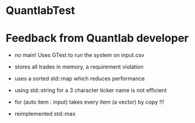 # QuantlabTest

# Feedback from Quantlab developer
- no main! Uses GTest to run the system on input.csv

- stores all trades in memory, a requirement violation

- uses a sorted std::map which reduces performance

- using std::string for a 3 character ticker name is not efficient

- for (auto item : input) takes every item (a vector<trade>) by copy !!!

- reimplemented std::max
